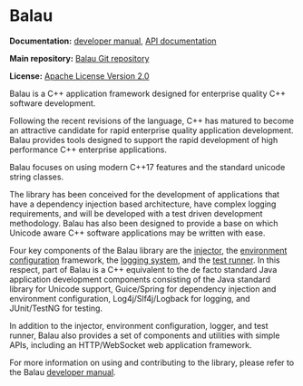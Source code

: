 Balau
====

**Documentation:** [developer manual](https://borasoftware.com/doc/balau/latest/manual), [API documentation](https://borasoftware.com/doc/balau/latest/api)

**Main repository:** [Balau Git repository](https://github.com/borasoftware/balau)

**License:** [Apache License Version 2.0](https://borasoftware.com/licenses/balau-license.html)


Balau is a C++ application framework designed for enterprise quality C++ software development.

Following the recent revisions of the language, C++ has matured to become an attractive candidate for rapid enterprise quality application development. Balau provides tools designed to support the rapid development of high performance C++ enterprise applications.

Balau focuses on using modern C++17 features and the standard unicode string classes.

The library has been conceived for the development of applications that have a dependency injection based architecture, have complex logging requirements, and will be developed with a test driven development methodology. Balau has also been designed to provide a base on which Unicode aware C++ software applications may be written with ease.

Four key components of the Balau library are the [injector](https://github.com/borasoftware/balau/blob/master/src/main/cpp/Balau/Application/Injector.hpp), the [environment configuration](https://github.com/borasoftware/balau/blob/master/src/main/cpp/Balau/Application/EnvironmentConfiguration.hpp) framework, the [logging system](https://github.com/borasoftware/balau/blob/master/src/main/cpp/Balau/Logging/Logger.hpp), and the [test runner](https://github.com/borasoftware/balau/blob/master/src/main/cpp/Balau/Testing/TestRunner.hpp). In this respect, part of Balau is a C++ equivalent to the de facto standard Java application development components consisting of the Java standard library for Unicode support, Guice/Spring for dependency injection and environment configuration, Log4j/Slf4j/Logback for logging, and JUnit/TestNG for testing.

In addition to the injector, environment configuration, logger, and test runner, Balau also provides a set of components and utilities with simple APIs, including an HTTP/WebSocket web application framework.
 
For more information on using and contributing to the library, please refer to the Balau [developer manual](https://borasoftware.com/doc/balau/latest/manual).
